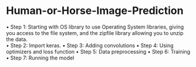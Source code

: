# Human-or-Horse-Image-Prediction
• Step 1: Starting with OS library to use Operating System libraries, giving you access to the file system, and the zipfile library allowing you to unzip the data.<br>
• Step 2: Import keras.
• Step 3: Adding convolutions
• Step 4: Using optimizers and loss function
• Step 5: Data preprocessing
• Step 6: Training
• Step 7: Running the model

